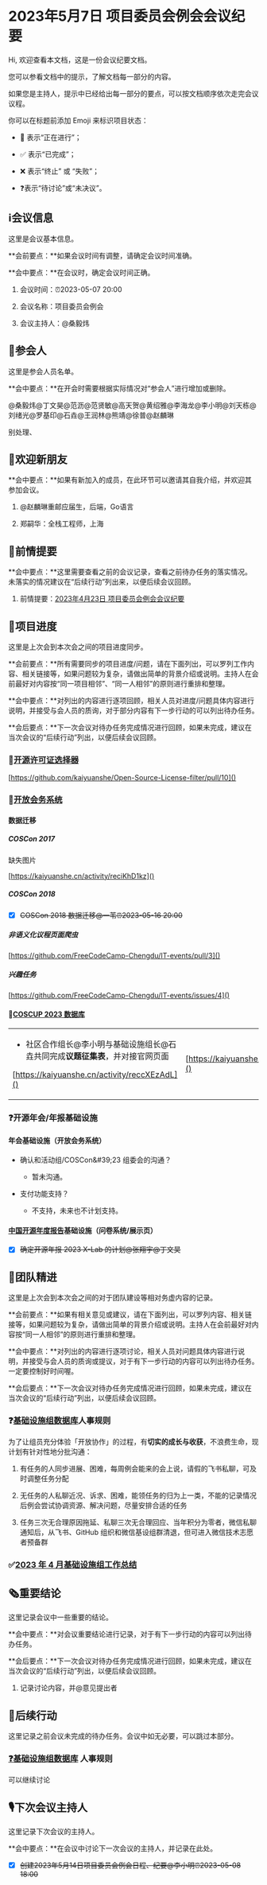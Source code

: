 # 2023年5月7日 项目委员会例会会议纪要

<div class="callout">

Hi, 欢迎查看本文档，这是一份会议纪要文档。

您可以参看文档中的提示，了解文档每一部分的内容。

如果您是主持人，提示中已经给出每一部分的要点，可以按文档顺序依次走完会议议程。



你可以在标题前添加 Emoji 来标识项目状态：

- 🚧 表示“正在进行”；

- ✅ 表示“已完成”；

- ❌ 表示“终止” 或 “失败”；

- ❓表示“待讨论”或“未决议”。

</div>

## ℹ️会议信息

<div class="callout">

这里是会议基本信息。

**会前要点：**如果会议时间有调整，请确定会议时间准确。

**会中要点：**在会议时，确定会议时间正确。

</div>

1. 会议时间：⏰2023-05-07 20:00

2. 会议名称：项目委员会例会

3. 会议主持人：@桑毅炜



## 👤参会人

<div class="callout">

这里是参会人员名单。

**会中要点：**在开会时需要根据实际情况对“参会人”进行增加或删除。

</div>

@桑毅炜@丁文昊@范沥@范贤敏@高天贺@黄绍雅@李海龙@李小明@刘天栋@刘绪光@罗基印@石垚@王润林@熊靖@徐普@赵麟琳

别处理、

## 👏欢迎新朋友

<div class="callout">

**会中要点：**如果有新加入的成员，在此环节可以邀请其自我介绍，并欢迎其参加会议。

</div>

1. @赵麟琳重邮应届生，后端，Go语言

2. 郑嗣华：全栈工程师，上海

## 📄前情提要

<div class="callout">

**会中要点：**这里需要查看之前的会议记录，查看之前待办任务的落实情况。未落实的情况建议在“后续行动”列出来，以便后续会议回顾。

</div>

1. 前情提要：[2023年4月23日 项目委员会例会会议纪要](https://kaiyuanshe.feishu.cn/docx/WW9yd7nouoLEUuxNilFcJSONn9e) 



## 🚧项目进度

<div class="callout">

这里是上次会到本次会之间的项目进度同步。

**会前要点：**所有需要同步的项目进度/问题，请在下面列出，可以罗列工作内容、相关链接等，如果问题较为复杂，请做出简单的背景介绍或说明。主持人在会前最好对内容按“同一项目相邻”、“同一人相邻”的原则进行重排和整理。

**会中要点：**对列出的内容进行逐项回顾，相关人员对进度/问题具体内容进行说明，并接受与会人员的质询，对于部分内容有下一步行动的可以列出待办任务。

**会后要点：**下一次会议对待办任务完成情况进行回顾，如果未完成，建议在当次会议的“后续行动”列出，以便后续会议回顾。

</div>

### 🚧[开源许可证选择器](https://kaiyuanshe.feishu.cn/wiki/wikcnRn5pkE3BSvqFUMkJPymaG3)

[https://github.com/kaiyuanshe/Open-Source-License-filter/pull/10]()

### 🚧[开放会务系统](https://kaiyuanshe.feishu.cn/wiki/wikcnuUsRHqJF0qhShySwECmWlx)

#### 数据迁移

##### COSCon 2017

缺失图片

[https://kaiyuanshe.cn/activity/reciKhD1kz]()

##### COSCon 2018

* [x] ~~COSCon 2018 数据迁移@一苇⏰2023-05-16 20:00~~

##### 非语义化议程页面爬虫

[https://github.com/FreeCodeCamp-Chengdu/IT-events/pull/3]()

##### 兴趣任务

[https://github.com/FreeCodeCamp-Chengdu/IT-events/issues/4]()

#### 🚧[COSCUP 2023 数据库](https://kaiyuanshe.feishu.cn/base/Ah6cbCWhza84iIsBWcCcvJ2onoe)

<table><tbody><tr>
<td>

- 社区合作组长@李小明与基础设施组长@石垚共同完成**议题征集表**，并对接官网页面

[https://kaiyuanshe.cn/activity/reccXEzAdL]()



</td>
<td>

[https://kaiyuanshe.feishu.cn/share/base/form/shrcnbttRPRMsqz6zx7rPlHqJec]()

</td>
</tr></tbody></table>

### ❓开源年会/年报基础设施

#### 年会基础设施（开放会务系统）

- 确认和活动组/COSCon\&\#39;23 组委会的沟通？

    - 暂未沟通。

- 支付功能支持？

    - 不支持，未来也不计划支持。

#### [中国开源年度报告](https://kaiyuanshe.feishu.cn/wiki/wikcnUDeVll6PNzw900yPV71Sxd)基础设施（问卷系统/展示页）

* [x] ~~确定开源年报 2023 X\-Lab 的计划@张翔宇@丁文昊~~

## 🤼团队精进 

<div class="callout">

这里是上次会到本次会之间的对于团队建设等相对务虚内容的记录。

**会前要点：**如果有相关意见或建议，请在下面列出，可以罗列内容、相关链接等，如果问题较为复杂，请做出简单的背景介绍或说明。主持人在会前最好对内容按“同一人相邻”的原则进行重排和整理。

**会中要点：**对列出的内容进行逐项讨论，相关人员对问题具体内容进行说明，并接受与会人员的质询或提议，对于有下一步行动的内容可以列出待办任务。一定要控制好时间喔。

**会后要点：**下一次会议对待办任务完成情况进行回顾，如果未完成，建议在当次会议的“后续行动”列出，以便后续会议回顾。

</div>

### ❓[基础设施组数据库](https://kaiyuanshe.feishu.cn/base/URNLbTkttatvDzs8xs0c0sLQn8e)人事规则

为了让组员充分体验「开放协作」的过程，有**切实的成长与收获**，不浪费生命，现计划有针对性地分批沟通：

1. 有任务的人同步进展、困难，每周例会能来的会上说，请假的飞书私聊，可及时调整任务分配

2. 无任务的人私聊近况、诉求、困难，能领任务的归为上一类，不能的记录情况后例会尝试协调资源、解决问题，尽量安排合适的任务

3. 任务三次无合理原因拖延、私聊三次无合理回应、当年积分为零者，微信私聊通知后，从飞书、GitHub 组织和微信基设组群清退，但可进入微信技术志愿者预备群

### ✅[2023 年 4 月基础设施组工作总结](https://kaiyuanshe.feishu.cn/wiki/wikcnIr676MQ65oj6qYvcxUyOob)

## 🗞️重要结论

<div class="callout">

这里记录会议中一些重要的结论。

**会中要点：**对会议重要结论进行记录，对于有下一步行动的内容可以列出待办任务。

**会后要点：**下一次会议对待办任务完成情况进行回顾，如果未完成，建议在当次会议的“后续行动”列出，以便后续会议回顾。

</div>

1. 记录讨论内容，并@意见提出者



## 🤺后续行动

<div class="callout">

这里记录之前会议未完成的待办任务。会议中如无必要，可以跳过本部分。

</div>

### [❓基础设施组数据库](https://kaiyuanshe.feishu.cn/base/URNLbTkttatvDzs8xs0c0sLQn8e) 人事规则

可以继续讨论

### 

## 🎙️下次会议主持人

<div class="callout">

这里记录下次会议的主持人。

**会中要点：**在会议中讨论下一次会议的主持人，并记录在此处。

</div>

* [x] ~~创建2023年5月14日项目委员会例会日程、纪要@李小明⏰2023-05-08 18:00~~



